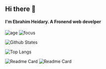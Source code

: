 ## Hi there 👋
#### I'm Ebrahim Heidary. A Fronend web develper


<!-- Here are some ideas to get you started:

- 🔭 I’m currently working on a Music Player
- 🌱 I’m currently learning React
- 👯 I’m looking to collaborate on ...
- 🤔 I’m looking for help with ...
- 💬 Ask me about Javascript, CCS And React
- 📫 How to reach me: ...
- 😄 Pronouns: ... 
-->


![age](https://img.shields.io/badge/age-19-blue)
![focus](https://img.shields.io/badge/focus-frontend-blue)

![Github States](https://github-readme-stats.vercel.app/api?username=Ebrahim780&hide=stars&show_icons=true&theme=react)

![Top Langs](https://github-readme-stats.vercel.app/api/top-langs/?username=Ebrahim780&theme=react)

![Readme Card](https://github-readme-stats.vercel.app/api/pin/?username=Ebrahim780&repo=Techno-Market-React&theme=react)
![Readme Card](https://github-readme-stats.vercel.app/api/pin/?username=Ebrahim780&repo=Techno-Market-Redux&theme=react)
